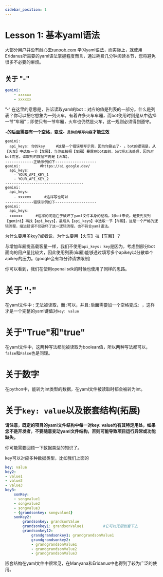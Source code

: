 ```yaml
---
sidebar_position: 1
---
```

# Lesson 1: 基本yaml语法
大部分用户并没有耐心去[runoob.com](https://www.runoob.com/w3cnote/yaml-intro.html) 学习yaml语法，而实际上，就使用Eridanus所需要的yaml语法掌握程度而言，通过耗费几分钟阅读本节，您将避免很多不必要的麻烦。

## 关于 "-"
```yaml
gemini:
	- xxxxxx
	- xxxxxx
```
”-“ 在这里的意思是，告诉读取yaml的bot：对应的值是列表的一部分。什么是列表？你可以把它想象为一列火车，有着许多火车车厢，而bot使用时则是从中选择一节“车厢”；即使只有一节车厢，火车也仍然是火车，这一规则必须得到遵守。

**`-`的后面需要有一个空格，变成`- 具体的填写内容`才能生效**
```
gemini: 
  api_keys: 你的key     #这是一个错误填写示例，因为你删去了- 。bot的逻辑是，从【火车】中选取一节【车厢】，当你直接把【车厢】暴露在bot面前，bot将无法处理，因为对bot而言，读取到的数据不再是【火车】。
-------------正确示例如下-------------------
gemini:         #https://ai.google.dev/
  api_keys:
    - YOUR_API_KEY_1
    - YOUR_API_KEY_2
------------------------------------
gemini:
  api_keys:
	- xxxxxx      #这样写也可以
-------------错误示例如下-------------------
gemini:
  api_keys:
- xxxxxx      #这样的问题在于破坏了yaml文件本身的结构，对bot来说，是要先找到【gemini】再找【api_keys】，最后从【api_keys】中选取一节【车厢】，这是一个严格的逻辑流程，缩进错误不仅破坏了这一逻辑流程，也不符合yaml语法。
```
为什么要用多key?或者说，为什么要用【火车】拉【车厢】？

与增加车厢提高载客量一样，我们不使用`api_keys: key`是因为，考虑到部分bot面向的用户量比较大，因此使用列表(车厢)能够通过填写多个apikey以分散单个apikey的压力。(google会有每分钟请求限制)

你可以看到，我们在使用openai sdk的时候也使用了同样的思路。
# 关于 ":"
在yaml文件中`：`无法被读取，而`:`可以，并且`:`后面需要加一个空格变成`: `，这样才是一个完整的yaml键值对`key: value`
# 关于"True"和"true"
在yaml文件中，这两种写法都能被读取为boolean值，所以两种写法都可以，`false`和`False`也是同理。
# 关于数字
在python中，能转为int类型的数据，在yaml文件被读取时都会被转为int。
# 关于`key: value`以及嵌套结构(拓展)
**请注意，既定的项目的yaml文件结构中每一对key: value均有其特定用处，如果您不是开发者，不要随意变动yaml文件结构，否则可能导致项目运行异常或功能缺失。**

你可能需要回顾一下数据类型的知识了。

key可以对应多种数据类型，比如我们上面的
```yaml
key: value
key2:
- value1
- value2
- value3
key3:
	sonKey: 
	- songvalue1
	- songvalue2
	- songvalue3
	- {grandsonkey: songvalue4}
	sonKey2:
		grandsonkey: grandsonValue
		grandsonkey1: grandsonValue1         #它可以无限嵌套下去
		grandsonkey12: 
			grandgrandsonkey1: grandgrandsonValue1 
			grandgrandsonkey2:
			- grandgrandsonValue1 
			- grandgrandsonValue2
			- grandgrandsonValue3
```
嵌套结构在yaml文件中很常见，在Manyana和Eridanus中也得到了较为广泛的使用。
